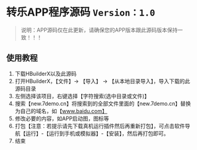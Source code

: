 # 转乐APP程序源码 `Version：1.0`
> 说明：APP源码仅在此更新，请确保您的APP版本跟此源码版本保持一致！！！
## 使用教程
1. 下载HBuilderX以及此源码
2. 打开HBuilderX，【文件】-> 【导入】 -> 【从本地目录导入】，导入下载的此源码目录
3. 左侧选择该项目，右键选择【字符搜索(选中目录或文件)】
4. 搜索【new.7demo.cn】将搜索到的全部文件里面的【new.7demo.cn】替换为自己的域名，如【www.baidu.com】
5. 修改必要的内容，如APP启动图，图标等
6. 打包【注意：若提示请先下载真机运行插件然后再重新打包】，可点击软件导航【运行】-【运行到手机或模拟器】-【安装】，然后再打包即可。
7. 结束